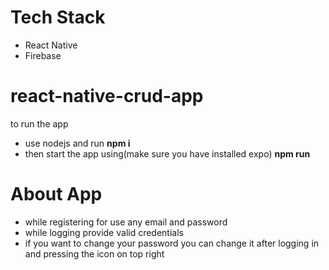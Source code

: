# Tech Stack
  - React Native
  - Firebase
  
# react-native-crud-app
to run the app
 - use nodejs and run
  **npm i**
 - then start the app using(make sure you have installed expo) 
  **npm run**

# About App 
- while registering for use any email and password
- while logging provide valid credentials
- if you want to change your password you can change it after logging in and pressing the icon on top right
